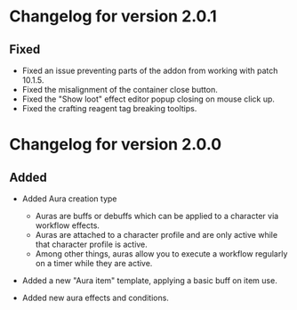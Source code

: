 # Changelog for version 2.0.1

## Fixed

- Fixed an issue preventing parts of the addon from working with patch 10.1.5.
- Fixed the misalignment of the container close button.
- Fixed the "Show loot" effect editor popup closing on mouse click up.
- Fixed the crafting reagent tag breaking tooltips.

# Changelog for version 2.0.0

## Added

- Added Aura creation type
  - Auras are buffs or debuffs which can be applied to a character via workflow effects.
  - Auras are attached to a character profile and are only active while that character profile is active.
  - Among other things, auras allow you to execute a workflow regularly on a timer while they are active.

- Added a new "Aura item" template, applying a basic buff on item use.
- Added new aura effects and conditions.